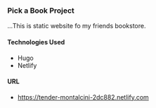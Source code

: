 ### Pick a Book Project

...This is static website fo my friends bookstore.

#### Technologies Used

* Hugo
* Netlify

#### URL

* https://tender-montalcini-2dc882.netlify.com

